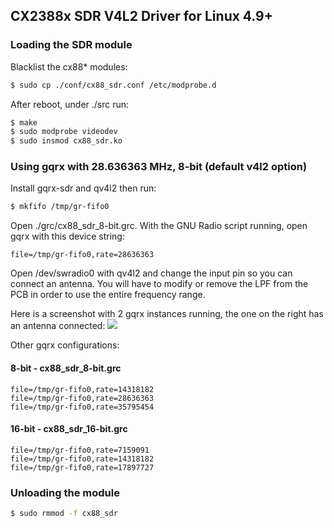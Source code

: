 ## CX2388x SDR V4L2 Driver for Linux 4.9+

### Loading the SDR module

Blacklist the cx88* modules:

```sh
$ sudo cp ./conf/cx88_sdr.conf /etc/modprobe.d
```

After reboot, under ./src run:

```sh
$ make
$ sudo modprobe videodev
$ sudo insmod cx88_sdr.ko
```

### Using gqrx with 28.636363 MHz, 8-bit (default v4l2 option)

Install gqrx-sdr and qv4l2 then run:

```sh
$ mkfifo /tmp/gr-fifo0
```

Open ./grc/cx88_sdr_8-bit.grc.
With the GNU Radio script running, open gqrx with this device string:

```
file=/tmp/gr-fifo0,rate=28636363
```

Open /dev/swradio0 with qv4l2 and change the input pin so you can connect an antenna.
You will have to modify or remove the LPF from the PCB in order to use the entire frequency range.

Here is a screenshot with 2 gqrx instances running, the one on the right has an antenna connected:
![](img/2cards.png)

Other gqrx configurations:

#### 8-bit - cx88_sdr_8-bit.grc

```
file=/tmp/gr-fifo0,rate=14318182
file=/tmp/gr-fifo0,rate=28636363
file=/tmp/gr-fifo0,rate=35795454
```

#### 16-bit - cx88_sdr_16-bit.grc

```
file=/tmp/gr-fifo0,rate=7159091
file=/tmp/gr-fifo0,rate=14318182
file=/tmp/gr-fifo0,rate=17897727
```

### Unloading the module

```sh
$ sudo rmmod -f cx88_sdr
```
